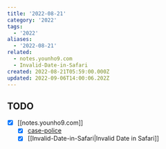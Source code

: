 ```yaml
---
title: '2022-08-21'
category: '2022'
tags:
  - '2022'
aliases:
  - '2022-08-21'
related:
  - notes.younho9.com
  - Invalid-Date-in-Safari
created: 2022-08-21T05:59:00.000Z
updated: 2022-09-06T14:00:06.202Z
---
```


## TODO

- [x] [[notes.younho9.com]]
  - [x] [case-police](https://github.com/antfu/case-police)
  - [x] [[Invalid-Date-in-Safari|Invalid Date in Safari]]
